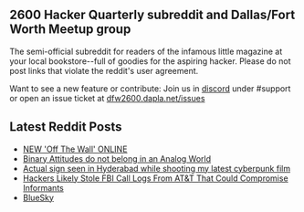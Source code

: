 ## 2600 Hacker Quarterly subreddit and Dallas/Fort Worth Meetup group
The semi-official subreddit for readers of the infamous little magazine at your local bookstore--full of goodies for the aspiring hacker. Please do not post links that violate the reddit's user agreement.

Want to see a new feature or contribute: 
Join us in [discord](https://dfw2600.dapla.net/chat) under #support or open an issue ticket at [dfw2600.dapla.net/issues](https://dfw2600.dapla.net/issues)

## Latest Reddit Posts
<!-- BLOG-POST-LIST:START -->
- [NEW 'Off The Wall' ONLINE](https://2600.com/wall/21-01-2025)
- [Binary Attitudes do not belong in an Analog World](https://www.reddit.com/r/2600/comments/1i6eopg/binary_attitudes_do_not_belong_in_an_analog_world/)
- [Actual sign seen in Hyderabad while shooting my latest cyberpunk film](https://www.reddit.com/r/2600/comments/1i692r4/actual_sign_seen_in_hyderabad_while_shooting_my/)
- [Hackers Likely Stole FBI Call Logs From AT&T That Could Compromise Informants](https://www.reddit.com/r/2600/comments/1i5icrc/hackers_likely_stole_fbi_call_logs_from_att_that/)
- [BlueSky](https://www.reddit.com/r/2600/comments/1i2ho69/bluesky/)
<!-- BLOG-POST-LIST:END -->
